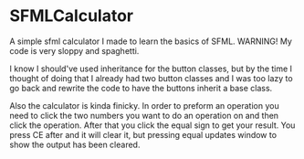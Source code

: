 # SFMLCalculator
A simple sfml calculator I made to learn the basics of SFML. WARNING! My code is very sloppy and spaghetti.

I know I should've used inheritance for the button classes, but by the time I thought of doing that I already had two button classes and I was too lazy to go back and rewrite the code to have the buttons inherit a base class.

Also the calculator is kinda finicky. In order to preform an operation you need to click the two numbers you want to do an operation on and then click the operation. After that you click the equal sign to get your result. You press CE after and it will clear it, but pressing equal updates window to show the output has been cleared.
